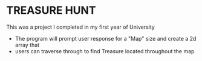 # TREASURE HUNT
This was a project I completed in my first year of University
- The program will prompt user response for a "Map" size and create a 2d array that
- users can traverse through to find Treasure located throughout the map

